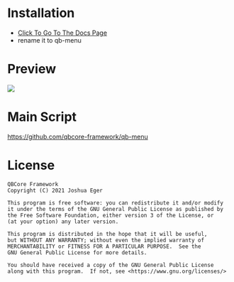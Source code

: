 

# Installation
* [Click To Go To The Docs Page](https://hasib.gitbook.io/home/docs/rpg-menu)
* rename it to qb-menu
# Preview
![](https://github.com/Haaasib/img/blob/main/2023-04-27%2018-30-48.gif)
# Main Script
https://github.com/qbcore-framework/qb-menu

# License

    QBCore Framework
    Copyright (C) 2021 Joshua Eger

    This program is free software: you can redistribute it and/or modify
    it under the terms of the GNU General Public License as published by
    the Free Software Foundation, either version 3 of the License, or
    (at your option) any later version.

    This program is distributed in the hope that it will be useful,
    but WITHOUT ANY WARRANTY; without even the implied warranty of
    MERCHANTABILITY or FITNESS FOR A PARTICULAR PURPOSE.  See the
    GNU General Public License for more details.

    You should have received a copy of the GNU General Public License
    along with this program.  If not, see <https://www.gnu.org/licenses/>
